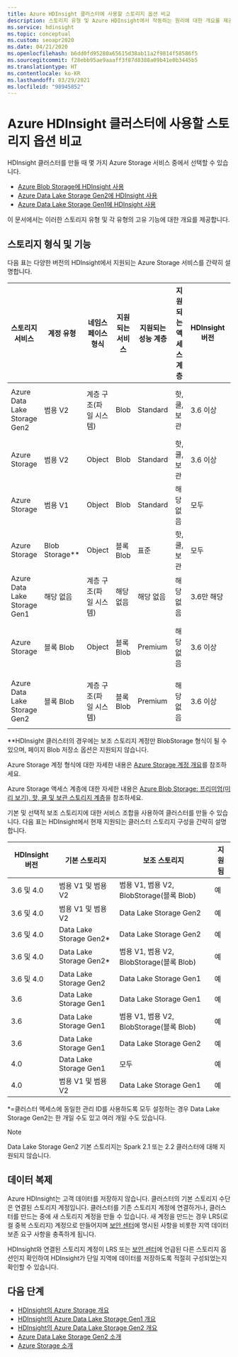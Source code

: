 ```yaml
---
title: Azure HDInsight 클러스터에 사용할 스토리지 옵션 비교
description: 스토리지 유형 및 Azure HDInsight에서 작동하는 원리에 대한 개요를 제공합니다.
ms.service: hdinsight
ms.topic: conceptual
ms.custom: seoapr2020
ms.date: 04/21/2020
ms.openlocfilehash: b6dd0fd95280a65615d38ab11a2f9814f58586f5
ms.sourcegitcommit: f28ebb95ae9aaaff3f87d8388a09b41e0b3445b5
ms.translationtype: HT
ms.contentlocale: ko-KR
ms.lasthandoff: 03/29/2021
ms.locfileid: "98945852"
---
```

# <a name="compare-storage-options-for-use-with-azure-hdinsight-clusters"></a>Azure HDInsight 클러스터에 사용할 스토리지 옵션 비교

HDInsight 클러스터를 만들 때 몇 가지 Azure Storage 서비스 중에서 선택할 수 있습니다.

* [Azure Blob Storage에 HDInsight 사용](./overview-azure-storage.md)
* [Azure Data Lake Storage Gen2에 HDInsight 사용](./overview-data-lake-storage-gen2.md)
* [Azure Data Lake Storage Gen1에 HDInsight 사용](./overview-data-lake-storage-gen1.md)

이 문서에서는 이러한 스토리지 유형 및 각 유형의 고유 기능에 대한 개요를 제공합니다.

## <a name="storage-types-and-features"></a>스토리지 형식 및 기능

다음 표는 다양한 버전의 HDInsight에서 지원되는 Azure Storage 서비스를 간략히 설명합니다.

| 스토리지 서비스 | 계정 유형 | 네임스페이스 형식 | 지원되는 서비스 | 지원되는 성능 계층 | 지원되는 액세스 계층 | HDInsight 버전 | 클러스터 유형 |
|---|---|---|---|---|---|---|---|
|Azure Data Lake Storage Gen2| 범용 V2 | 계층 구조(파일 시스템) | Blob | Standard | 핫, 쿨, 보관 | 3.6 이상 | 모두(Spark 2.1 및 2.2 제외)|
|Azure Storage| 범용 V2 | Object | Blob | Standard | 핫, 쿨, 보관 | 3.6 이상 | 모두 |
|Azure Storage| 범용 V1 | Object | Blob | Standard | 해당 없음 | 모두 | 모두 |
|Azure Storage| Blob Storage** | Object | 블록 Blob | 표준 | 핫, 쿨, 보관 | 모두 | 모두 |
|Azure Data Lake Storage Gen1| 해당 없음 | 계층 구조(파일 시스템) | 해당 없음 | 해당 없음 | 해당 없음 | 3.6만 해당 | 모두(HBase 제외) |
|Azure Storage| 블록 Blob| Object | 블록 Blob | Premium | 해당 없음| 3.6 이상 | 가속 쓰기를 사용하는 HBase만 해당|
|Azure Data Lake Storage Gen2| 블록 Blob| 계층 구조(파일 시스템) | 블록 Blob | Premium | 해당 없음| 3.6 이상 | 가속 쓰기를 사용하는 HBase만 해당|

**HDInsight 클러스터의 경우에는 보조 스토리지 계정만 BlobStorage 형식이 될 수 있으며, 페이지 Blob 저장소 옵션은 지원되지 않습니다.

Azure Storage 계정 형식에 대한 자세한 내용은 [Azure Storage 계정 개요](../storage/common/storage-account-overview.md)를 참조하세요.

Azure Storage 액세스 계층에 대한 자세한 내용은 [Azure Blob Storage: 프리미엄(미리 보기), 핫, 쿨 및 보관 스토리지 계층](../storage/blobs/storage-blob-storage-tiers.md)을 참조하세요.

기본 및 선택적 보조 스토리지에 대한 서비스 조합을 사용하여 클러스터를 만들 수 있습니다. 다음 표는 HDInsight에서 현재 지원되는 클러스터 스토리지 구성을 간략히 설명합니다.

| HDInsight 버전 | 기본 스토리지 | 보조 스토리지 | 지원됨 |
|---|---|---|---|
| 3.6 및 4.0 | 범용 V1 및 범용 V2 | 범용 V1, 범용 V2, BlobStorage(블록 Blob) | 예 |
| 3.6 및 4.0 | 범용 V1 및 범용 V2 | Data Lake Storage Gen2 | 예 |
| 3.6 및 4.0 | Data Lake Storage Gen2* | Data Lake Storage Gen2 | 예 |
| 3.6 및 4.0 | Data Lake Storage Gen2* | 범용 V1, 범용 V2, BlobStorage(블록 Blob) | 예 |
| 3.6 및 4.0 | Data Lake Storage Gen2 | Data Lake Storage Gen1 | 예 |
| 3.6 | Data Lake Storage Gen1 | Data Lake Storage Gen1 | 예 |
| 3.6 | Data Lake Storage Gen1 | 범용 V1, 범용 V2, BlobStorage(블록 Blob) | 예 |
| 3.6 | Data Lake Storage Gen1 | Data Lake Storage Gen2 | 예 |
| 4.0 | Data Lake Storage Gen1 | 모두 | 예 |
| 4.0 | 범용 V1 및 범용 V2 | Data Lake Storage Gen1 | 예 |

*=클러스터 액세스에 동일한 관리 ID를 사용하도록 모두 설정하는 경우 Data Lake Storage Gen2는 한 개일 수도 있고 여러 개일 수도 있습니다.

> [!NOTE]
> Data Lake Storage Gen2 기본 스토리지는 Spark 2.1 또는 2.2 클러스터에 대해 지원되지 않습니다.

## <a name="data-replication"></a>데이터 복제

Azure HDInsight는 고객 데이터를 저장하지 않습니다. 클러스터의 기본 스토리지 수단은 연결된 스토리지 계정입니다. 클러스터를 기존 스토리지 계정에 연결하거나, 클러스터를 만드는 중에 새 스토리지 계정을 만들 수 있습니다. 새 계정을 만드는 경우 LRS(로컬 중복 스토리지) 계정으로 만들어지며 [보안 센터](https://azuredatacentermap.azurewebsites.net)에 명시된 사항을 비롯한 지역 데이터 보존 요구 사항을 충족하게 됩니다.

HDInsight와 연결된 스토리지 계정이 LRS 또는 [보안 센터](https://azuredatacentermap.azurewebsites.net)에 언급된 다른 스토리지 옵션인지 확인하여 HDInsight가 단일 지역에 데이터를 저장하도록 적절히 구성되었는지 확인할 수 있습니다.
 
## <a name="next-steps"></a>다음 단계

* [HDInsight의 Azure Storage 개요](./overview-azure-storage.md)
* [HDInsight의 Azure Data Lake Storage Gen1 개요](./overview-data-lake-storage-gen1.md)
* [HDInsight의 Azure Data Lake Storage Gen2 개요](./overview-data-lake-storage-gen2.md)
* [Azure Data Lake Storage Gen2 소개](../storage/blobs/data-lake-storage-introduction.md)
* [Azure Storage 소개](../storage/common/storage-introduction.md)
